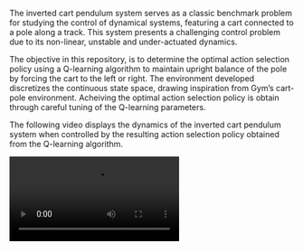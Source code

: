 The inverted cart pendulum system serves as a classic benchmark problem for studying the control of dynamical systems, featuring a cart connected to a pole along a track. This system presents a challenging control problem due to its non-linear, unstable and under-actuated dynamics.

The objective in this repository, is to determine the optimal action selection policy using a Q-learning algorithm to maintain upright balance of the pole by forcing the cart to the left or right. The environment developed discretizes the continuous state space, drawing inspiration from Gym’s cart-pole environment. Acheiving the optimal action selection policy is obtain through careful tuning of the Q-learning parameters.

The following video displays the dynamics of the inverted cart pendulum system when controlled by the resulting action selection policy obtained from the Q-learning algorithm.

![Video](https://github.com/Zach-K408/cart-pole_rl/blob/main/cartpole.mp4)
